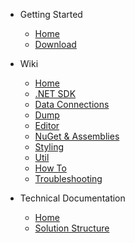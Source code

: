 - Getting Started

  - [Home](/)
  - [Download](/)
  

- Wiki
  - [Home](wiki/)
  - [.NET SDK](wiki/NET-SDK)
  - [Data Connections](wiki/Data-Connections)
  - [Dump](wiki/Dump)
  - [Editor](wiki/Editor)
  - [NuGet & Assemblies](wiki/NuGet-&-Assemblies)
  - [Styling](wiki/Styling)
  - [Util](wiki/Util)
  - [How To](wiki/How-Tos)
  - [Troubleshooting](wiki/Troubleshooting)

- Technical Documentation
  - [Home](technical-docs/)
  - [Solution Structure](/technical-docs/Solution%20Structure.md)
